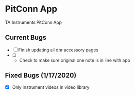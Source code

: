 # PitConn App
 TA Instruments PitConn App
 ## Current Bugs
 - [ ] Finish updating all dhr accessory pages
 - [ ] - Check to make sure original one note is in line with app

 ## Fixed Bugs (1/17/2020)
 - [x] Only instrument videos in video library
